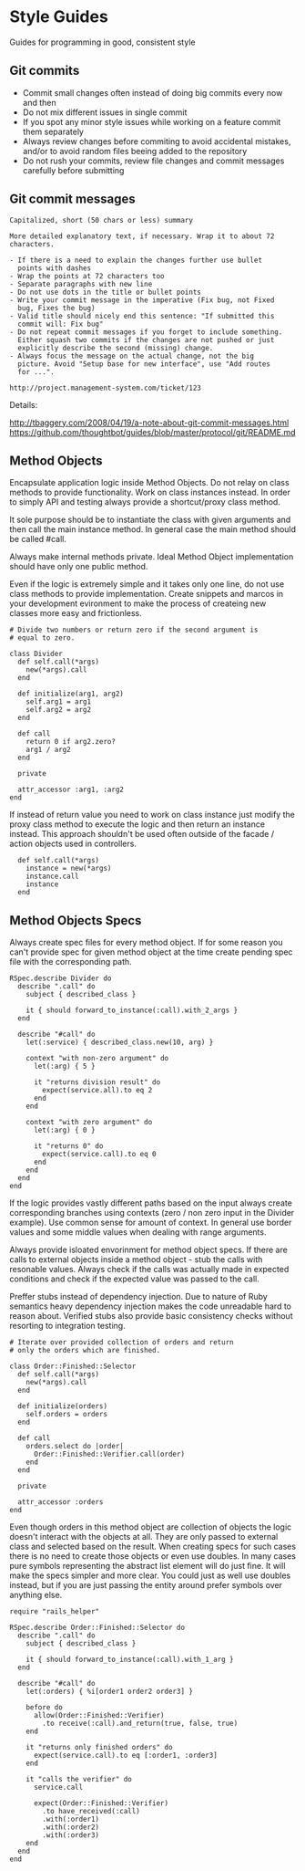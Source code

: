 Style Guides
============

Guides for programming in good, consistent style

Git commits
-------------------

- Commit small changes often instead of doing big commits every now
  and then
- Do not mix different issues in single commit
- If you spot any minor style issues while working on a feature commit
  them separately
- Always review changes before commiting to avoid accidental mistakes,
  and/or to avoid random files beeing added to the repository
- Do not rush your commits, review file changes and commit messages
  carefully before submitting

Git commit messages
-------------------

    Capitalized, short (50 chars or less) summary

    More detailed explanatory text, if necessary. Wrap it to about 72
    characters.

    - If there is a need to explain the changes further use bullet
      points with dashes
    - Wrap the points at 72 characters too
    - Separate paragraphs with new line
    - Do not use dots in the title or bullet points
    - Write your commit message in the imperative (Fix bug, not Fixed
      bug, Fixes the bug)
    - Valid title should nicely end this sentence: "If submitted this
      commit will: Fix bug"
    - Do not repeat commit messages if you forget to include something.
      Either squash two commits if the changes are not pushed or just
      explicitly describe the second (missing) change.
    - Always focus the message on the actual change, not the big
      picture. Avoid "Setup base for new interface", use "Add routes
      for ...".

    http://project.management-system.com/ticket/123

Details:

http://tbaggery.com/2008/04/19/a-note-about-git-commit-messages.html
https://github.com/thoughtbot/guides/blob/master/protocol/git/README.md

Method Objects
-------------------

Encapsulate application logic inside Method Objects. Do not relay on class
methods to provide functionality. Work on class instances instead. In order to
simply API and testing always provide a shortcut/proxy class method.

It sole purpose should be to instantiate the class with given arguments and
then call the main instance method. In general case the main method should be
called #call.

Always make internal methods private. Ideal Method Object implementation should
have only one public method.

Even if the logic is extremely simple and it takes only one line, do not
use class methods to provide implementation. Create snippets and marcos in your
development evironment to make the process of createing new classes more easy
and frictionless.

    # Divide two numbers or return zero if the second argument is
    # equal to zero.

    class Divider
      def self.call(*args)
        new(*args).call
      end

      def initialize(arg1, arg2)
        self.arg1 = arg1
        self.arg2 = arg2
      end

      def call
        return 0 if arg2.zero?
        arg1 / arg2
      end

      private

      attr_accessor :arg1, :arg2
    end

If instead of return value you need to work on class instance just modify the
proxy class method to execute the logic and then return an instance instead.
This approach shouldn't be used often outside of the facade / action objects
used in controllers.

      def self.call(*args)
        instance = new(*args)
        instance.call
        instance
      end

Method Objects Specs
--------------------

Always create spec files for every method object. If for some reason you can't
provide spec for given method object at the time create pending spec file with
the corresponding path.

    RSpec.describe Divider do
      describe ".call" do
        subject { described_class }

        it { should forward_to_instance(:call).with_2_args }
      end

      describe "#call" do
        let(:service) { described_class.new(10, arg) }

        context "with non-zero argument" do
          let(:arg) { 5 }

          it "returns division result" do
            expect(service.all).to eq 2
          end
        end

        context "with zero argument" do
          let(:arg) { 0 }

          it "returns 0" do
            expect(service.call).to eq 0
          end
        end
      end
    end

If the logic provides vastly different paths based on the input always create
corresponding branches using contexts (zero / non zero input in the Divider
example). Use common sense for amount of context. In general use border
values and some middle values when dealing with range arguments.

Always provide isloated envorinment for method object specs. If there
are calls to external objects inside a method object - stub the calls with
resonable values. Always check if the calls was actually made in expected
conditions and check if the expected value was passed to the call.

Preffer stubs instead of dependency injection. Due to nature of Ruby semantics
heavy dependency injection makes the code unreadable hard to reason about.
Verified stubs also provide basic consistency checks without resorting to
integration testing.

    # Iterate over provided collection of orders and return
    # only the orders which are finished.

    class Order::Finished::Selector
      def self.call(*args)
        new(*args).call
      end

      def initialize(orders)
        self.orders = orders
      end

      def call
        orders.select do |order|
          Order::Finished::Verifier.call(order)
        end
      end

      private

      attr_accessor :orders
    end

Even though orders in this method object are collection of objects the logic
doesn't interact with the objects at all. They are only passed to external
class and selected based on the result. When creating specs for such cases
there is no need to create those objects or even use doubles. In many cases
pure symbols representing the abstract list element will do just fine. It
will make the specs simpler and more clear. You could just as well use
doubles instead, but if you are just passing the entity around prefer
symbols over anything else.

    require "rails_helper"

    RSpec.describe Order::Finished::Selector do
      describe ".call" do
        subject { described_class }

        it { should forward_to_instance(:call).with_1_arg }
      end

      describe "#call" do
        let(:orders) { %i[order1 order2 order3] }

        before do
          allow(Order::Finished::Verifier)
            .to receive(:call).and_return(true, false, true)
        end

        it "returns only finished orders" do
          expect(service.call).to eq [:order1, :order3]
        end

        it "calls the verifier" do
          service.call

          expect(Order::Finished::Verifier)
            .to have_received(:call)
            .with(:order1)
            .with(:order2)
            .with(:order3)
        end
      end
    end
